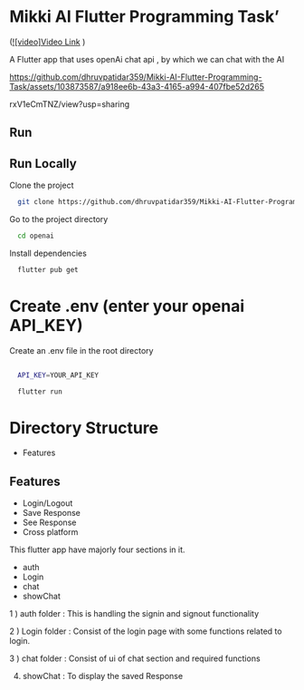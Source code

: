 
# Mikki AI Flutter Programming Task’
([![video]Video Link]([https://katherineoelsner.com/](https://drive.google.com/file/d/1oT4Zw_LvJ5V3Vo76qScKLArxV1eCmTNZ/view?usp=sharing))
)

A Flutter app that uses openAi chat api , by which we can chat with the AI

https://github.com/dhruvpatidar359/Mikki-AI-Flutter-Programming-Task/assets/103873587/a918ee6b-43a3-4165-a994-407fbe52d265

rxV1eCmTNZ/view?usp=sharing

## Run

## Run Locally

Clone the project

```bash
  git clone https://github.com/dhruvpatidar359/Mikki-AI-Flutter-Programming-Task.git
```

Go to the project directory

```bash
  cd openai
```

Install dependencies

```bash
  flutter pub get
```


# Create .env (enter your openai API_KEY)
Create an .env file in the root directory
```bash

  API_KEY=YOUR_API_KEY


``` 

```bash
  flutter run
```



# Directory Structure

- Features


## Features

- Login/Logout
- Save Response
- See Response
- Cross platform

This flutter app have majorly four sections in it.

- auth
- Login
- chat
- showChat

1 ) auth folder : This is handling the signin and signout functionality

2 ) Login folder : Consist of the login page with some functions related to login.

3 ) chat folder : Consist of ui of chat section and required functions

4) showChat : To display the saved Response



